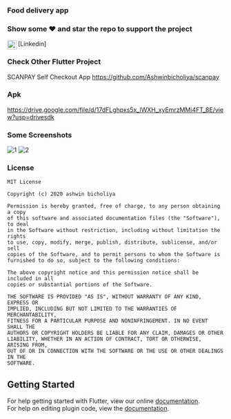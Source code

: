 ### Food delivery app

### Show some :heart: and star the repo to support the project

<a href="https://www.linkedin.com/in/ashwin-bicholiya-9938481a0/">
  <img align="left" alt="Ashwin's Linkdein" width="22px" src="https://cdn.jsdelivr.net/npm/simple-icons@v3/icons/linkedin.svg" />
</a>[Linkedin]
<br/>

### Check Other Flutter Project
SCANPAY Self Checkout App 
https://github.com/Ashwinbicholiya/scanpay

### Apk
https://drive.google.com/file/d/17dFLghpxs5x_lWXH_xyEmrzMMi4FT_8E/view?usp=drivesdk

### Some Screenshots

![1](https://user-images.githubusercontent.com/47949413/93661921-4d1db200-fa79-11ea-8ebf-4ce3246ecf1e.JPG)
![2](https://user-images.githubusercontent.com/47949413/93661926-5575ed00-fa79-11ea-9d37-463b4918a921.JPG)	


### License
    MIT License

    Copyright (c) 2020 ashwin bicholiya

    Permission is hereby granted, free of charge, to any person obtaining a copy
    of this software and associated documentation files (the "Software"), to deal
    in the Software without restriction, including without limitation the rights
    to use, copy, modify, merge, publish, distribute, sublicense, and/or sell
    copies of the Software, and to permit persons to whom the Software is
    furnished to do so, subject to the following conditions:

    The above copyright notice and this permission notice shall be included in all
    copies or substantial portions of the Software.

    THE SOFTWARE IS PROVIDED "AS IS", WITHOUT WARRANTY OF ANY KIND, EXPRESS OR
    IMPLIED, INCLUDING BUT NOT LIMITED TO THE WARRANTIES OF MERCHANTABILITY,
    FITNESS FOR A PARTICULAR PURPOSE AND NONINFRINGEMENT. IN NO EVENT SHALL THE
    AUTHORS OR COPYRIGHT HOLDERS BE LIABLE FOR ANY CLAIM, DAMAGES OR OTHER
    LIABILITY, WHETHER IN AN ACTION OF CONTRACT, TORT OR OTHERWISE, ARISING FROM,
    OUT OF OR IN CONNECTION WITH THE SOFTWARE OR THE USE OR OTHER DEALINGS IN THE
    SOFTWARE.

## Getting Started
For help getting started with Flutter, view our online
[documentation](http://flutter.io/).
<br/>
For help on editing plugin code, view the [documentation](https://flutter.io/platform-plugins/#edit-code).
